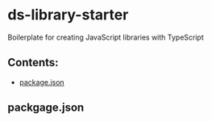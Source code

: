 # ds-library-starter
Boilerplate for creating JavaScript libraries with TypeScript


## Contents:

- [package.json](#package.json)


<a id="#package.json"></a>
## packgage.json
